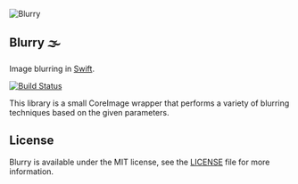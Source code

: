 ![Blurry](https://github.com/piemonte/Blurry/blob/master/Blurry.png)

## Blurry 🌫

Image blurring in [Swift](https://developer.apple.com/swift/).

[![Build Status](https://travis-ci.org/piemonte/Blurry.svg?branch=master)](https://travis-ci.org/piemonte/Blurry)

This library is a small CoreImage wrapper that performs a variety of blurring techniques based on the given parameters.

## License

Blurry is available under the MIT license, see the [LICENSE](https://github.com/piemonte/blurry/blob/master/LICENSE) file for more information.
